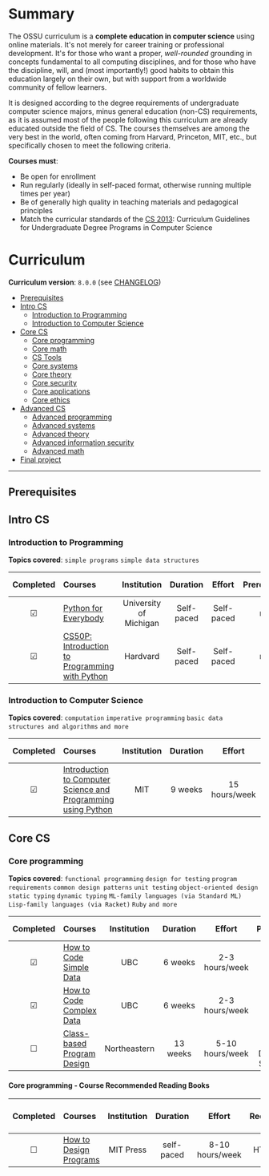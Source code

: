 # Summary

The OSSU curriculum is a **complete education in computer science** using online materials.
It's not merely for career training or professional development.
It's for those who want a proper, _well-rounded_ grounding in concepts fundamental to all computing disciplines,
and for those who have the discipline, will, and (most importantly!) good habits to obtain this education largely on their own,
but with support from a worldwide community of fellow learners.

It is designed according to the degree requirements of undergraduate computer science majors, minus general education (non-CS) requirements,
as it is assumed most of the people following this curriculum are already educated outside the field of CS.
The courses themselves are among the very best in the world, often coming from Harvard, Princeton, MIT, etc.,
but specifically chosen to meet the following criteria.

**Courses must**:

- Be open for enrollment
- Run regularly (ideally in self-paced format, otherwise running multiple times per year)
- Be of generally high quality in teaching materials and pedagogical principles
- Match the curricular standards of the [CS 2013](https://github.com/ossu/computer-science/blob/master/CURRICULAR_GUIDELINES.md): Curriculum Guidelines for Undergraduate Degree Programs in Computer Science

# Curriculum

**Curriculum version**: `8.0.0` (see [CHANGELOG](https://github.com/ossu/computer-science/blob/master/CHANGELOG.md))

- [Prerequisites](#prerequisites)
- [Intro CS](#intro-cs)
  - [Introduction to Programming](#introduction-to-programming)
  - [Introduction to Computer Science](#introduction-to-computer-science)
- [Core CS](#core-cs)
  - [Core programming](#core-programming)
  - [Core math](#core-math)
  - [CS Tools](#cs-tools)
  - [Core systems](#core-systems)
  - [Core theory](#core-theory)
  - [Core security](#core-security)
  - [Core applications](#core-applications)
  - [Core ethics](#core-ethics)
- [Advanced CS](#advanced-cs)
  - [Advanced programming](#advanced-programming)
  - [Advanced systems](#advanced-systems)
  - [Advanced theory](#advanced-theory)
  - [Advanced information security](#advanced-information-security)
  - [Advanced math](#advanced-math)
- [Final project](#final-project)

---

## Prerequisites

## Intro CS

### Introduction to Programming

**Topics covered**:
`simple programs`
`simple data structures`

| Completed | Courses                                                                            |      Institution       |  Duration  |   Effort   | Prerequisites | Completed Assignments |
| :-------: | :--------------------------------------------------------------------------------- | :--------------------: | :--------: | :--------: | :-----------: | :-------------------: |
|  &#9745;  | [Python for Everybody](https://www.py4e.com/lessons)                               | University of Michigan | Self-paced | Self-paced |     none      |          n/a          |
|  &#9745;  | [CS50P: Introduction to Programming with Python](https://cs50.harvard.edu/python/) |        Hardvard        | Self-paced | Self-paced |     none      |          n/a          |

### Introduction to Computer Science

**Topics covered**:
`computation`
`imperative programming`
`basic data structures and algorithms`
`and more`

| Completed | Courses                                                                                                                                                                   | Institution | Duration |    Effort     |                            Prerequisites                             |    Completed Assignments     |
| :-------: | :------------------------------------------------------------------------------------------------------------------------------------------------------------------------ | :---------: | :------: | :-----------: | :------------------------------------------------------------------: | :--------------------------: |
|  &#9745;  | [Introduction to Computer Science and Programming using Python](https://ocw.mit.edu/courses/6-0001-introduction-to-computer-science-and-programming-in-python-fall-2016/) |     MIT     | 9 weeks  | 15 hours/week | [high school algebra](https://www.khanacademy.org/math/algebra-home) | [Assignments](intro_cs/6001) |

## Core CS

### Core programming

**Topics covered**:
`functional programming`
`design for testing`
`program requirements`
`common design patterns`
`unit testing`
`object-oriented design`
`static typing`
`dynamic typing`
`ML-family languages (via Standard ML)`
`Lisp-family languages (via Racket)`
`Ruby`
`and more`

| Completed | Courses                                                                         | Institution  | Duration |     Effort      |                Prerequisites                |                                      Completed Assignments                                      |
| :-------: | :------------------------------------------------------------------------------ | :----------: | :------: | :-------------: | :-----------------------------------------: | :---------------------------------------------------------------------------------------------: |
|  &#9745;  | [How to Code Simple Data](https://www.edx.org/course/how-to-code-simple-data)   |     UBC      | 6 weeks  | 2-3 hours/week  |                    none                     |  [assignments](https://github.com/JamesMcGahn/OSSU/tree/main/core_cs/how_to_code_simple_data)   |
|  &#9745;  | [How to Code Complex Data](https://www.edx.org/course/how-to-code-complex-data) |     UBC      | 6 weeks  | 2-3 hours/week  |               HTC Simple Data               |  [assignments](https://github.com/JamesMcGahn/OSSU/tree/main/core_cs/how_to_code_complex_data)  |
|  &#9744;  | [Class-based Program Design](https://course.ccs.neu.edu/cs2510sp22/index.html)  | Northeastern | 13 weeks | 5-10 hours/week | Systematic Program Design, High School Math | [assignments](https://github.com/JamesMcGahn/OSSU/tree/main/core_cs/class_based_program_design) |

#### Core programming - Course Recommended Reading Books

| Completed | Courses                                                              | Institution |  Duration  |     Effort      | Book Reccomendation Course |                                    Completed Assignments                                    |
| :-------: | :------------------------------------------------------------------- | :---------: | :--------: | :-------------: | :------------------------: | :-----------------------------------------------------------------------------------------: |
|  &#9744;  | [How to Design Programs](https://htdp.org/2023-8-14/Book/index.html) |  MIT Press  | self-paced | 8-10 hours/week |        HTCSD/HTCCD         | [assignments](https://github.com/JamesMcGahn/OSSU/tree/main/core_cs/how_to_design_programs) |
